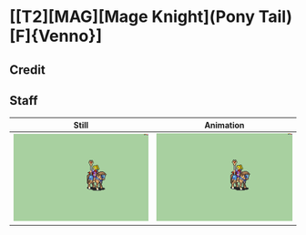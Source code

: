 # [\[T2\]\[MAG\]\[Mage Knight\]\(Pony Tail\)\[F\]{Venno}]

## Credit


	
## Staff

| Still | Animation |
| :---: | :-------: |
| ![Staff still](./Staff_000.png) | ![Staff animation](./Staff.gif) |
